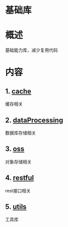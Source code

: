 # 基础库

# 概述
基础能力库，减少复用代码

# 内容

## 1. [cache](cache)
缓存相关

## 2. [dataProcessing](dataProcessing)
数据库存储相关

## 3. [oss](oss)
对象存储相关

## 4. [restful](restful)
rest接口相关

## 5. [utils](utils)
工具库
